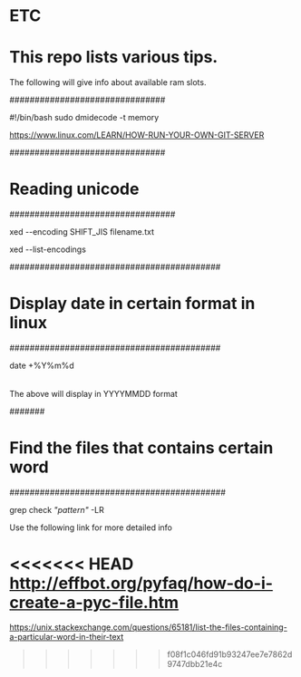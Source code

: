 # ETC

# This repo lists various tips.

The following will give info about available ram slots.

###############################

 #!/bin/bash
 sudo dmidecode -t memory

https://www.linux.com/LEARN/HOW-RUN-YOUR-OWN-GIT-SERVER

###############################
# Reading unicode 
#################################

xed --encoding SHIFT_JIS filename.txt 

xed --list-encodings

##########################################
# Display date in certain format in linux 
##########################################

date +%Y%m%d

######

The above will display in YYYYMMDD format

#######

# Find the files that contains certain word
###########################################

grep check *"pattern"* -LR


Use the following link for more detailed info

<<<<<<< HEAD
http://effbot.org/pyfaq/how-do-i-create-a-pyc-file.htm
=======
https://unix.stackexchange.com/questions/65181/list-the-files-containing-a-particular-word-in-their-text
>>>>>>> f08f1c046fd91b93247ee7e7862d9747dbb21e4c

